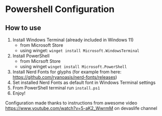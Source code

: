 # Powershell Configuration

## How to use

1. Install Windows Terminal (already included in Windows 11)
    - from Microsoft Store
    - using winget: ```winget install Microsoft.WindowsTerminal```
3. Install PowerShell 
    - from Micrsoft Store
    - using winget ```winget install Microsoft.PowerShell```
5. Install Nerd Fonts for glyphs (for example from here: https://github.com/ryanoasis/nerd-fonts/releases)
6. Set installed Nerd Fonts as default font in Windows Terminal settings
7. From PowerShell terminal run `install.ps1`
8. Enjoy!

Configuration made thanks to instructions from awesome video https://www.youtube.com/watch?v=5-aK2_WwrmM on devaslife channel
